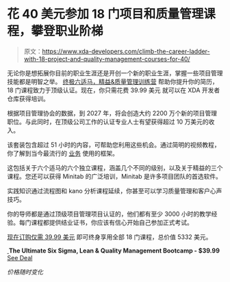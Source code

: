 # 花 40 美元参加 18 门项目和质量管理课程，攀登职业阶梯

> 原文：<https://www.xda-developers.com/climb-the-career-ladder-with-18-project-and-quality-management-courses-for-40/>

无论你是想拓展你目前的职业生涯还是开创一个新的职业生涯，掌握一些项目管理技能都是明智之举。 [终极六适马，精益&质量管理训练营](https://depot.xda-developers.com/sales/the-ultimate-six-sigma-lean-and-quality-management-bootcamp-18-courses-15-accredited-certifications?utm_source=xda-developers.com&utm_medium=referral&utm_campaign=the-ultimate-six-sigma-lean-and-quality-management-bootcamp-18-courses-15-accredited-certifications&utm_term=scsf-470546&utm_content=a0x1P000004Z8ziQAC&scsonar=1) 帮助你提升你的简历，18 门课程致力于顶级认证。现在，你只需花费 39.99 美元 就可以在 XDA 开发者仓库获得培训。

根据项目管理协会的数据，到 2027 年，将会创造大约 2200 万个新的项目管理职位。与此同时，在顶级公司工作的认证专业人士有望获得超过 10 万美元的收入。

该套装包含超过 51 小时的内容，可帮助您利用这些机会。通过简明的视频教程，你了解到当今最流行的 [业务](https://www.xda-developers.com/enhance-your-data-skills-and-take-better-business-decisions-with-this-40-course-bundle/) 使用的框架。

这包括关于六个适马的六个独立课程，涵盖几个不同的级别，以及关于精益的三个课程。您还可以获得 Minitab 的广泛培训，Minitab 是许多项目团队的首选软件。

实践知识通过流程图和 kano 分析课程延续，你甚至可以学习质量管理和客户心声技巧。

你的导师都是通过顶级项目管理项目认证的，他们都有至少 3000 小时的教学经验。每门课程都提供结业证书，你应该有信心开始自己参加正式考试。

[现在订购仅需 39.99 美元](https://depot.xda-developers.com/sales/the-ultimate-six-sigma-lean-and-quality-management-bootcamp-18-courses-15-accredited-certifications?utm_source=xda-developers.com&utm_medium=referral&utm_campaign=the-ultimate-six-sigma-lean-and-quality-management-bootcamp-18-courses-15-accredited-certifications&utm_term=scsf-470546&utm_content=a0x1P000004Z8ziQAC&scsonar=1) 即可终身享用全部 18 门课程，总价值 5332 美元。

[ ](https://depot.xda-developers.com/sales/the-ultimate-six-sigma-lean-and-quality-management-bootcamp-18-courses-15-accredited-certifications?utm_source=xda-developers.com&utm_medium=referral-cta&utm_campaign=the-ultimate-six-sigma-lean-and-quality-management-bootcamp-18-courses-15-accredited-certifications&utm_term=scsf-470546&utm_content=a0x1P000004Z8ziQAC&scsonar=1)**The Ultimate Six Sigma, Lean & Quality Management Bootcamp - $39.99** [See Deal](https://depot.xda-developers.com/sales/the-ultimate-six-sigma-lean-and-quality-management-bootcamp-18-courses-15-accredited-certifications?utm_source=xda-developers.com&utm_medium=referral-cta&utm_campaign=the-ultimate-six-sigma-lean-and-quality-management-bootcamp-18-courses-15-accredited-certifications&utm_term=scsf-470546&utm_content=a0x1P000004Z8ziQAC&scsonar=1)

*价格随时变化*